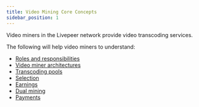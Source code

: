 ```yaml
---
title: Video Mining Core Concepts
sidebar_position: 1
---
```


Video miners in the Livepeer network provide video transcoding services.

The following will help video miners to understand:

- [Roles and responsibilities](/core-concepts/video-mining-concepts/roles-and-responsibilities)
- [Video miner architectures](/core-concepts/video-mining-concepts/architecture)
- [Transcoding pools](/core-concepts/video-mining-concepts/pools)
- [Selection](/video-miners/core-concepts/selection)
- [Earnings](/video-miners/core-concepts/earnings)
- [Dual mining](/video-miners/core-concepts/dual-mining)
- [Payments](/video-miners/core-concepts/payments)

